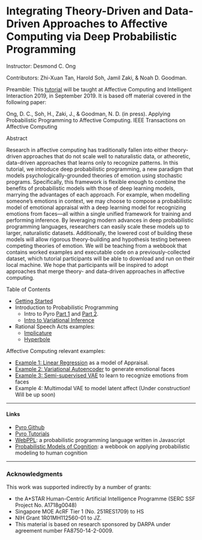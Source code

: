 # Integrating Theory-Driven and Data-Driven Approaches to Affective Computing via Deep Probabilistic Programming

Instructor: Desmond C. Ong

Contributors: Zhi-Xuan Tan, Harold Soh, Jamil Zaki, & Noah D. Goodman.

Preamble: This [tutorial](https://desmond-ong.github.io/pplAffComp) will be taught at Affective Computing and Intelligent Interaction 2019, in September 2019. It is based off material covered in the following paper:

Ong, D. C., Soh, H., Zaki, J., & Goodman, N. D. (in press). Applying Probabilistic Programming to Affective Computing. IEEE Transactions on Affective Computing



Abstract

Research in affective computing has traditionally fallen into either theory-driven approaches that do not scale well to naturalistic data, or atheoretic, data-driven approaches that learns only to recognize patterns. In this tutorial, we introduce deep probabilistic programming, a new paradigm that models psychologically-grounded theories of emotion using stochastic programs. Specifically, this framework is flexible enough to combine the benefits of probabilistic models with those of deep learning models, marrying the advantages of each approach. For example, when modelling someone’s emotions in context, we may choose to compose a probabilistic model of emotional appraisal with a deep learning model for recognizing emotions from faces—all within a single unified framework for training and performing inference. By leveraging modern advances in deep probabilistic programming languages, researchers can easily scale these models up to larger, naturalistic datasets. Additionally, the lowered cost of building these models will allow rigorous theory-building and hypothesis testing between competing theories of emotion. We will be teaching from a webbook that contains worked examples and executable code on a previously-collected dataset, which tutorial participants will be able to download and run on their local machine. We hope that participants will be inspired to adopt approaches that merge theory- and data-driven approaches in affective computing.




Table of Contents


- [Getting Started](gettingStarted.md)
- Introduction to Probabilistic Programming
    - Intro to Pyro [Part 1](http://pyro.ai/examples/intro_part_i.html) and [Part 2](http://pyro.ai/examples/intro_part_ii.html).
    - [Intro to Variational Inference](http://pyro.ai/examples/svi_part_i.html)
- Rational Speech Acts examples:
    - [Implicature](code/RSA-implicature.ipynb)
    - [Hyperbole](code/RSA-hyperbole.ipynb)

Affective Computing relevant examples:

- [Example 1: Linear Regression](code/LinearRegression.ipynb) as a model of Appraisal.
- [Example 2: Variational Autoencoder](code/VAE.ipynb) to generate emotional faces
- [Example 3: Semi-supervised VAE](code/SemiSupervisedVAE.ipynb) to learn to recognize emotions from faces
- Example 4: Multimodal VAE to model latent affect (Under construction! Will be up soon)


---
#### Links


- [Pyro Github](https://github.com/uber/pyro)
- [Pyro Tutorials](http://pyro.ai/)
- [WebPPL](http://webppl.org/): a probabilistic programming language written in Javascript
- [Probabilistic Models of Cognition](http://probmods.org/): a webbook on applying probabilistic modeling to human cognition




---
### Acknowledgments

This work was supported indirectly by a number of grants:

- the A\*STAR Human-Centric Artificial Intelligence Programme (SERC SSF Project No. A1718g0048)
- Singapore MOE AcRF Tier 1 (No. 251RES1709) to HS
- NIH Grant 1R01MH112560-01 to JZ.
- This material is based on research sponsored by DARPA under agreement number FA8750-14-2-0009.

